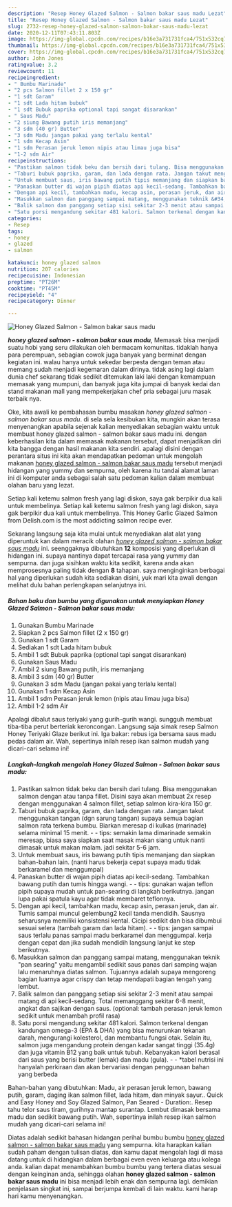 ```yaml
---
description: "Resep Honey Glazed Salmon - Salmon bakar saus madu Lezat"
title: "Resep Honey Glazed Salmon - Salmon bakar saus madu Lezat"
slug: 2732-resep-honey-glazed-salmon-salmon-bakar-saus-madu-lezat
date: 2020-12-11T07:43:11.803Z
image: https://img-global.cpcdn.com/recipes/b16e3a731731fca4/751x532cq70/honey-glazed-salmon-salmon-bakar-saus-madu-foto-resep-utama.jpg
thumbnail: https://img-global.cpcdn.com/recipes/b16e3a731731fca4/751x532cq70/honey-glazed-salmon-salmon-bakar-saus-madu-foto-resep-utama.jpg
cover: https://img-global.cpcdn.com/recipes/b16e3a731731fca4/751x532cq70/honey-glazed-salmon-salmon-bakar-saus-madu-foto-resep-utama.jpg
author: John Jones
ratingvalue: 3.2
reviewcount: 11
recipeingredient:
- " Bumbu Marinade"
- "2 pcs Salmon fillet 2 x 150 gr"
- "1 sdt Garam"
- "1 sdt Lada hitam bubuk"
- "1 sdt Bubuk paprika optional tapi sangat disarankan"
- " Saus Madu"
- "2 siung Bawang putih iris memanjang"
- "3 sdm (40 gr) Butter"
- "3 sdm Madu jangan pakai yang terlalu kental"
- "1 sdm Kecap Asin"
- "1 sdm Perasan jeruk lemon nipis atau limau juga bisa"
- "1-2 sdm Air"
recipeinstructions:
- "Pastikan salmon tidak beku dan bersih dari tulang. Bisa menggunakan salmon dengan atau tanpa fillet. Disini saya akan membuat 2x resep dengan menggunakan 4 salmon fillet, setiap salmon kira-kira 150 gr."
- "Taburi bubuk paprika, garam, dan lada dengan rata. Jangan takut menggunakan tangan (dgn sarung tangan) supaya semua bagian salmon rata terkena bumbu. Biarkan meresap di kulkas (marinade) selama minimal 15 menit.   tips: semakin lama dimarinade semakin meresap, biasa saya siapkan saat masak makan siang untuk nanti dimasak untuk makan malam. jadi sekitar 5-6 jam."
- "Untuk membuat saus, iris bawang putih tipis memanjang dan siapkan bahan-bahan lain. (nanti harus bekerja cepat supaya madu tidak berkaramel dan menggumpal)"
- "Panaskan butter di wajan pipih diatas api kecil-sedang. Tambahkan bawang putih dan tumis hingga wangi.  tips: gunakan wajan teflon pipih supaya mudah untuk pan-searing di langkah berikutnya. jangan lupa pakai spatula kayu agar tidak membaret teflonnya."
- "Dengan api kecil, tambahkan madu, kecap asin, perasan jeruk, dan air. Tumis sampai muncul gelembung2 kecil tanda mendidih. Sausnya seharusnya memiliki konsistensi kental. Cicipi sedikit dan bisa dibumbui sesuai selera (tambah garam dan lada hitam).  tips: jangan sampai saus terlalu panas sampai madu berkaramel dan menggumpal. kerja dengan cepat dan jika sudah mendidih langsung lanjut ke step berikutnya."
- "Masukkan salmon dan panggang sampai matang, menggunakan teknik &#34;pan searing&#34; yaitu mengambil sedikit saus panas dari samping wajan lalu menaruhnya diatas salmon. Tujuannya adalah supaya mengoreng bagian luarnya agar crispy dan tetap mendapati bagian tengah yang lembut."
- "Balik salmon dan panggang setiap sisi sekitar 2-3 menit atau sampai matang di api kecil-sedang. Total memanggang sekitar 6-8 menit, angkat dan sajikan dengan saus. (optional: tambah perasan jeruk lemon sedikit untuk menambah profil rasa)"
- "Satu porsi mengandung sekitar 481 kalori. Salmon terkenal dengan kandungan omega-3 (EPA &amp; DHA) yang bisa menurunkan tekanan darah, mengurangi kolesterol, dan membantu fungsi otak. Selain itu, salmon juga mengandung protein dengan kadar sangat tinggi (35.4g) dan juga vitamin B12 yang baik untuk tubuh. Kebanyakan kalori berasal dari saus yang berisi butter (lemak) dan madu (gula).  *tabel nutrisi ini hanyalah perkiraan dan akan bervariasi dengan penggunaan bahan yang berbeda"
categories:
- Resep
tags:
- honey
- glazed
- salmon

katakunci: honey glazed salmon 
nutrition: 207 calories
recipecuisine: Indonesian
preptime: "PT26M"
cooktime: "PT45M"
recipeyield: "4"
recipecategory: Dinner

---
```



![Honey Glazed Salmon - Salmon bakar saus madu](https://img-global.cpcdn.com/recipes/b16e3a731731fca4/751x532cq70/honey-glazed-salmon-salmon-bakar-saus-madu-foto-resep-utama.jpg)

<b><i>honey glazed salmon - salmon bakar saus madu</i></b>, Memasak bisa menjadi suatu hobi yang seru dilakukan oleh bermacam komunitas. tidaklah hanya para perempuan, sebagian cowok juga banyak yang berminat dengan kegiatan ini. walau hanya untuk sekedar berpesta dengan teman atau memang sudah menjadi kegemaran dalam dirinya. tidak asing lagi dalam dunia chef sekarang tidak sedikit ditemukan laki laki dengan kemampuan memasak yang mumpuni, dan banyak juga kita jumpai di banyak kedai dan stand makanan mall yang mempekerjakan chef pria sebagai juru masak terbaik nya.

Oke, kita awali ke pembahasan bumbu masakan <i>honey glazed salmon - salmon bakar saus madu</i>. di sela sela kesibukan kita, mungkin akan terasa menyenangkan apabila sejenak kalian menyediakan sebagian waktu untuk membuat honey glazed salmon - salmon bakar saus madu ini. dengan keberhasilan kita dalam memasak makanan tersebut, dapat menjadikan diri kita bangga dengan hasil makanan kita sendiri. apalagi disini dengan perantara situs ini kita akan mendapatkan pedoman untuk mengolah makanan <u>honey glazed salmon - salmon bakar saus madu</u> tersebut menjadi hidangan yang yummy dan sempurna, oleh karena itu tandai alamat laman ini di komputer anda sebagai salah satu pedoman kalian dalam membuat olahan baru yang lezat.

Setiap kali ketemu salmon fresh yang lagi diskon, saya gak berpikir dua kali untuk membelinya. Setiap kali ketemu salmon fresh yang lagi diskon, saya gak berpikir dua kali untuk membelinya. This Honey Garlic Glazed Salmon from Delish.com is the most addicting salmon recipe ever.


Sekarang langsung saja kita mulai untuk menyediakan alat alat yang diperuntuk kan dalam meracik olahan <u><i>honey glazed salmon - salmon bakar saus madu</i></u> ini. seenggaknya dibutuhkan <b>12</b> komposisi yang diperlukan di hidangan ini. supaya nantinya dapat tercapai rasa yang yummy dan sempurna. dan juga sisihkan waktu kita sedikit, karena anda akan memprosesnya paling tidak dengan <b>8</b> tahapan. saya menginginkan berbagai hal yang diperlukan sudah kita sediakan disini, yuk mari kita awali dengan melihat dulu bahan perlengkapan selanjutnya ini.

<!--inarticleads1-->

##### Bahan baku dan bumbu yang digunakan untuk menyiapkan Honey Glazed Salmon - Salmon bakar saus madu:

1. Gunakan  Bumbu Marinade
1. Siapkan 2 pcs Salmon fillet (2 x 150 gr)
1. Gunakan 1 sdt Garam
1. Sediakan 1 sdt Lada hitam bubuk
1. Ambil 1 sdt Bubuk paprika (optional tapi sangat disarankan)
1. Gunakan  Saus Madu
1. Ambil 2 siung Bawang putih, iris memanjang
1. Ambil 3 sdm (40 gr) Butter
1. Gunakan 3 sdm Madu (jangan pakai yang terlalu kental)
1. Gunakan 1 sdm Kecap Asin
1. Ambil 1 sdm Perasan jeruk lemon (nipis atau limau juga bisa)
1. Ambil 1-2 sdm Air


Apalagi dibalut saus teriyaki yang gurih-gurih wangi. sungguh membuat tiba-tiba perut berteriak keroncongan. Langsung saja simak resep Salmon Honey Teriyaki Glaze berikut ini. Iga bakar: rebus iga bersama saus madu pedas dalam air. Wah, sepertinya inilah resep ikan salmon mudah yang dicari-cari selama ini! 

<!--inarticleads2-->

##### Langkah-langkah mengolah Honey Glazed Salmon - Salmon bakar saus madu:

1. Pastikan salmon tidak beku dan bersih dari tulang. Bisa menggunakan salmon dengan atau tanpa fillet. Disini saya akan membuat 2x resep dengan menggunakan 4 salmon fillet, setiap salmon kira-kira 150 gr.
1. Taburi bubuk paprika, garam, dan lada dengan rata. Jangan takut menggunakan tangan (dgn sarung tangan) supaya semua bagian salmon rata terkena bumbu. Biarkan meresap di kulkas (marinade) selama minimal 15 menit.  -  - tips: semakin lama dimarinade semakin meresap, biasa saya siapkan saat masak makan siang untuk nanti dimasak untuk makan malam. jadi sekitar 5-6 jam.
1. Untuk membuat saus, iris bawang putih tipis memanjang dan siapkan bahan-bahan lain. (nanti harus bekerja cepat supaya madu tidak berkaramel dan menggumpal)
1. Panaskan butter di wajan pipih diatas api kecil-sedang. Tambahkan bawang putih dan tumis hingga wangi. -  - tips: gunakan wajan teflon pipih supaya mudah untuk pan-searing di langkah berikutnya. jangan lupa pakai spatula kayu agar tidak membaret teflonnya.
1. Dengan api kecil, tambahkan madu, kecap asin, perasan jeruk, dan air. Tumis sampai muncul gelembung2 kecil tanda mendidih. Sausnya seharusnya memiliki konsistensi kental. Cicipi sedikit dan bisa dibumbui sesuai selera (tambah garam dan lada hitam). -  - tips: jangan sampai saus terlalu panas sampai madu berkaramel dan menggumpal. kerja dengan cepat dan jika sudah mendidih langsung lanjut ke step berikutnya.
1. Masukkan salmon dan panggang sampai matang, menggunakan teknik &#34;pan searing&#34; yaitu mengambil sedikit saus panas dari samping wajan lalu menaruhnya diatas salmon. Tujuannya adalah supaya mengoreng bagian luarnya agar crispy dan tetap mendapati bagian tengah yang lembut.
1. Balik salmon dan panggang setiap sisi sekitar 2-3 menit atau sampai matang di api kecil-sedang. Total memanggang sekitar 6-8 menit, angkat dan sajikan dengan saus. (optional: tambah perasan jeruk lemon sedikit untuk menambah profil rasa)
1. Satu porsi mengandung sekitar 481 kalori. Salmon terkenal dengan kandungan omega-3 (EPA &amp; DHA) yang bisa menurunkan tekanan darah, mengurangi kolesterol, dan membantu fungsi otak. Selain itu, salmon juga mengandung protein dengan kadar sangat tinggi (35.4g) dan juga vitamin B12 yang baik untuk tubuh. Kebanyakan kalori berasal dari saus yang berisi butter (lemak) dan madu (gula). -  - *tabel nutrisi ini hanyalah perkiraan dan akan bervariasi dengan penggunaan bahan yang berbeda


Bahan-bahan yang dibutuhkan: Madu, air perasan jeruk lemon, bawang putih, garam, daging ikan salmon fillet, lada hitam, dan minyak sayur.. Quick and Easy Honey and Soy Glazed Salmon, Pan Seared - Duration:. Resep tahu telor saus tiram, gurihnya mantap surantap. Lembut dimasak bersama madu dan sedikit bawang putih. Wah, sepertinya inilah resep ikan salmon mudah yang dicari-cari selama ini! 

Diatas adalah sedikit bahasan hidangan perihal bumbu bumbu <u>honey glazed salmon - salmon bakar saus madu</u> yang sempurna. kita harapkan kalian sudah paham dengan tulisan diatas, dan kamu dapat mengolah lagi di masa datang untuk di hidangkan dalam berbagai even even keluarga atau kolega anda. kalian dapat menambahkan bumbu bumbu yang tertera diatas sesuai dengan keinginan anda, sehingga olahan <b>honey glazed salmon - salmon bakar saus madu</b> ini bisa menjadi lebih enak dan sempurna lagi. demikian penjelasan singkat ini, sampai berjumpa kembali di lain waktu. kami harap hari kamu menyenangkan.
